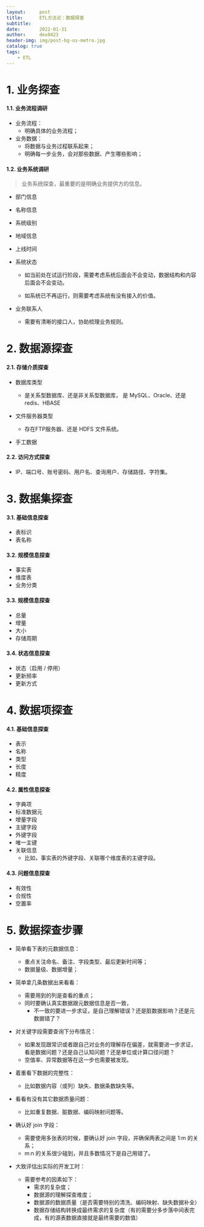 ```yaml
---
layout:     post
title:      ETL方法论：数据探查
subtitle:   
date:       2022-01-31
author:     dex0423
header-img: img/post-bg-os-metro.jpg
catalog: true
tags:
    - ETL
---
```


# 1. 业务探查

#### 1.1. 业务流程调研

- 业务流程：
  - 明确具体的业务流程；
- 业务数据：
  - 将数据与业务过程联系起来；
  - 明确每一步业务，会对那些数据、产生哪些影响；

#### 1.2. 业务系统调研

>业务系统探查，最重要的是明确业务提供方的信息。

- 部门信息

- 名称信息

- 系统级别

- 地域信息

- 上线时间

- 系统状态

  - 如当前处在试运行阶段，需要考虑系统后面会不会变动，数据结构和内容后面会不会变动。

  - 如系统已不再运行，则需要考虑系统有没有接入的价值。

- 业务联系人 
  - 需要有清晰的接口人，协助梳理业务规则。

# 2. 数据源探查

#### 2.1. 存储介质探查

- 数据库类型 
  - 是关系型数据库、还是非关系型数据库， 是 MySQL、Oracle、还是 redis、HBASE

- 文件服务器类型 
  - 存在FTP服务器、还是 HDFS 文件系统。

- 手工数据

#### 2.2. 访问方式探查

- IP、端口号、账号密码、用户名、查询用户、存储路径、字符集。


# 3. 数据集探查

#### 3.1. 基础信息探查

- 表标识
- 表名称

#### 3.2. 规模信息探查

- 事实表
- 维度表
- 业务分类

#### 3.3. 规模信息探查

- 总量
- 增量
- 大小
- 存储周期

#### 3.4. 状态信息探查

- 状态（启用 / 停用）
- 更新频率
- 更新方式

# 4. 数据项探查

#### 4.1. 基础信息探查

- 表示
- 名称
- 类型
- 长度
- 精度

#### 4.2. 属性信息探查

- 字典项
- 标准数据元
- 增量字段
- 主键字段
- 外键字段
- 唯一主键
- 关联信息 
  - 比如，事实表的外键字段、关联哪个维度表的主键字段。

#### 4.3. 问题信息探查

- 有效性
- 合规性
- 空置率

# 5. 数据探查步骤

- 简单看下表的元数据信息：
  - 重点关注命名、备注、字段类型、最后更新时间等；
  - 数据量级、数据增量；

- 简单拿几条数据出来看看：
  - 需要用到的列是查看的重点；
  - 同时要确认真实数据跟元数据信息是否一致，
    - 不一致的要进一步求证，是自己理解错误？还是脏数据影响？还是元数据错了？

- 对关键字段需要查询下分布情况：
  - 如果发现跟常识或者跟自己对业务的理解存在偏差，就需要进一步求证，看是数据问题？还是自己认知问题？还是单位或计算口径问题？
  - 空值率、异常数据等在这一步也需要被发现。

- 着重看下数据的完整性：
  - 比如数据内容（或列）缺失、数据条数缺失等。

- 看看有没有其它数据质量问题：
  - 比如重复数据、脏数据、编码映射问题等。

- 确认好 join 字段：
  - 需要使用多张表的时候，要确认好 join 字段，并确保两表之间是 1:m 的关系；
  - m:n 的关系很少碰到，并且多数情况下是自己用错了。

- 大致评估出实际的开发工时：
  - 需要参考的因素如下：
    - 需求的复杂度；
    - 数据源的理解探查难度；
    - 数据源的数据质量（是否需要特别的清洗、编码映射、缺失数据补全）
    - 数据存储结构转换成最终需求的复杂度（有的需要分多步落中间表完成，有的源表数据直接就是最终需要的数值）
